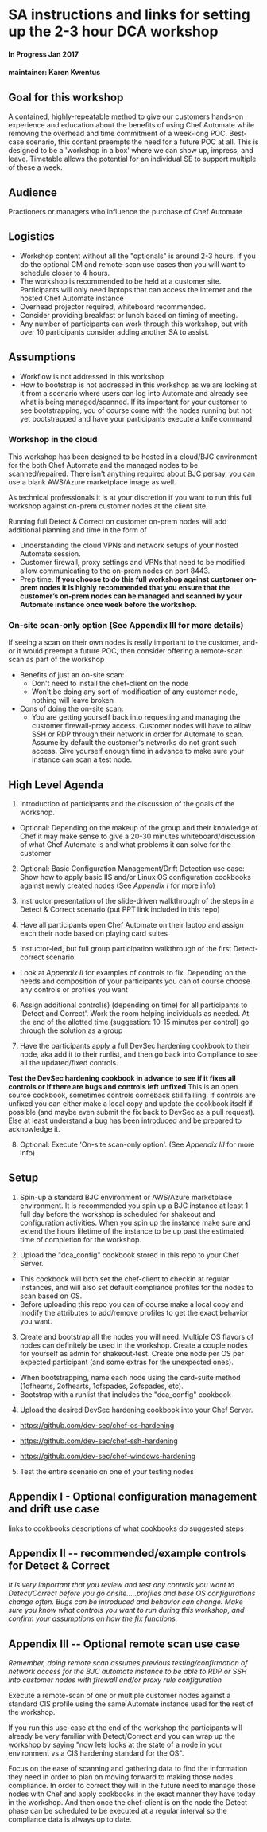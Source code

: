 # SA instructions and links for setting up the 2-3 hour DCA workshop

#### In Progress Jan 2017
#### maintainer: Karen Kwentus

## Goal for this workshop
A contained, highly-repeatable method to give our customers hands-on experience and education about the benefits of using Chef Automate while removing the overhead and time commitment of a week-long POC.   Best-case scenario, this content preempts the need for a future POC at all.   This is designed to be a 'workshop in a box' where we can show up, impress, and leave.  Timetable allows the potential for an individual SE to support multiple of these a week.   


## Audience
Practioners or managers who influence the purchase of Chef Automate

## Logistics 
* Workshop content without all the "optionals" is around 2-3 hours.   If you do the optional CM and remote-scan use cases then you will want to schedule closer to 4 hours.  
* The workshop is recommended to be held at a customer site.  Participants will only need laptops that can access the internet and the hosted Chef Automate instance   
* Overhead projector required, whiteboard recommended.    
* Consider providing breakfast or lunch based on timing of meeting.   
* Any number of participants can work through this workshop, but with over 10 participants consider adding another SA to assist.

 
## Assumptions
* Workflow is not addressed in this workshop
* How to bootstrap is not addressed in this workshop as we are looking at it from a scenario where users can log into Automate and already see what is being managed/scanned.  If its important for your customer to see bootstrapping, you of course come with the nodes running but not yet bootstrapped and have your participants execute a knife command


### Workshop in the cloud
This workshop has been designed to be hosted in a cloud/BJC environment for the both Chef Automate and the managed nodes to be scanned/repaired.  There isn't anything required about BJC persay, you can use a blank AWS/Azure marketplace image as well.

As technical professionals it is at your discretion if you want to run this full workshop against on-prem customer nodes at the client site.   

Running full Detect & Correct on customer on-prem nodes will add additional planning and time in the form of
* Understanding the cloud VPNs and network setups of your hosted Automate session.
* Customer firewall, proxy settings and VPNs that need to be modified allow communicating to the on-prem nodes on port 8443. 
* Prep time.    **If you choose to do this full workshop against customer on-prem nodes it is highly recommended that you ensure that the customer’s on-prem nodes can be managed and scanned by your Automate instance once week before the workshop.**


### On-site scan-only option (See Appendix III for more details)
If seeing a scan on their own nodes is really important to the customer, and-or it would preempt a future POC, then consider offering a remote-scan scan as part of the workshop
* Benefits of just an on-site scan:
    - Don't need to install the chef-client on the node
    - Won't be doing any sort of modification of any customer node, nothing will leave broken
* Cons of doing the on-site scan:
    - You are getting yourself back into requesting and managing the customer firewall-proxy access.  Customer nodes will have to allow SSH or RDP through their network in order for Automate to scan.  Assume by default the customer's networks do not grant such access. Give yourself enough time in advance to make sure your instance can scan a test node.


## High Level Agenda
1.  Introduction of participants and the discussion of the goals of the workshop.
   * Optional: Depending on the makeup of the group and their knowledge of Chef it may make sense to give a 20-30 minutes whiteboard/discussion of what Chef Automate is and what problems it can solve for the customer

2.  Optional: Basic Configuration Management/Drift Detection use case: Show how to apply basic IIS and/or Linux OS configuration cookbooks against newly created nodes (See *Appendix I* for more info)

3. Instructor presentation of the slide-driven walkthrough of the steps in a Detect & Correct scenario  (put PPT link included in this repo)

4. Have all participants open Chef Automate on their laptop and assign each their node based on playing card suites

5. Instuctor-led, but full group participation walkthrough of the first Detect-correct scenario
  * Look at *Appendix II* for examples of controls to fix.  Depending on the needs and composition of your participants you can of course choose any controls or profiles you want

6. Assign additional control(s) (depending on time) for all participants to 'Detect and Correct'.  Work the room helping individuals as needed.  At the end of the allotted time (suggestion: 10-15 minutes per control) go through the solution as a group

7. Have the participants apply a full DevSec hardening cookbook to their node, aka add it to their runlist, and then go back into Compliance to see all the updated/fixed controls.

**Test the DevSec hardening cookbook in advance to see if it fixes all controls or if there are bugs and controls left unfixed**  This is an open source cookbook, sometimes controls comeback still failling.  If controls are unfixed you can either make a local copy and update the cookbook itself if possible (and maybe even submit the fix back to DevSec as a pull request).  Else at least understand a bug has been introduced and be prepared to acknowledge it.

8.  Optional: Execute 'On-site scan-only option'.  (See *Appendix III* for more info)




## Setup
1.	Spin-up a standard BJC environment or AWS/Azure marketplace environment.  It is recommended you spin up a BJC instance at least 1 full day before the workshop is scheduled for shakeout and configuration activities.   When you spin up the instance make sure and extend the hours lifetime of the instance to be up past the estimated time of completion for the workshop.

2. Upload the "dca_config" cookbook stored in this repo to your Chef Server.
* This cookbook will both set the chef-client to checkin at regular instances, and will also set default compliance profiles for the nodes to scan based on OS.  
* Before uploading this repo you can of course make a local copy and modify the attributes to add/remove profiles to get the exact behavior you want.

3.	Create and bootstrap all the nodes you will need.  Multiple OS flavors of nodes can definitely be used in the workshop. Create a couple nodes for yourself as admin for shakeout-test. Create one node per OS per expected participant (and some extras for the unexpected ones).  
* When bootstrapping, name each node using the card-suite method (1ofhearts, 2ofhearts, 1ofspades, 2ofspades, etc).    
* Bootstrap with a runlist that includes the "dca_config" cookbook


4. Upload the desired DevSec hardening cookbook into your Chef Server.
* https://github.com/dev-sec/chef-os-hardening

* https://github.com/dev-sec/chef-ssh-hardening

* https://github.com/dev-sec/chef-windows-hardening

5. Test the entire scenario on one of your testing nodes

## Appendix I - Optional configuration management and drift use case
links to cookbooks
descriptions of what cookbooks do
suggested steps

## Appendix II -- recommended/example controls for Detect & Correct 
*It is very important that you review and test any controls you want to Detect/Correct before you go onsite.....profiles and base OS configurations change often.  Bugs can be introduced and behavior can change.  Make sure you know what controls you want to run during this workshop, and confirm your assumptions on how the fix functions.*



## Appendix III -- Optional remote scan use case
*Remember, doing remote scan assumes previous testing/confirmation of network access for the BJC automate instance to be able to RDP or SSH into customer nodes with firewall and/or proxy rule configuration*

 Execute a remote-scan of one or multiple customer nodes against a standard CIS profile using the same Automate instance used for the rest of the workshop.  

 If you run this use-case at the end of the workshop the participants will already be very familiar with Detect/Correct and you can wrap up the workshop by saying "now lets looks at the state of a node in your environment vs a CIS hardening standard for the OS".  

Focus on the ease of scanning and gathering data to find the information they need in order to plan on moving forward to making those nodes compliance.  In order to correct they will in the future need to manage those nodes with Chef and apply cookbooks in the exact manner they have today in the workshop.  And then once the chef-client is on the node the Detect phase can be scheduled to be executed at a regular interval so the compliance data is always up to date.





